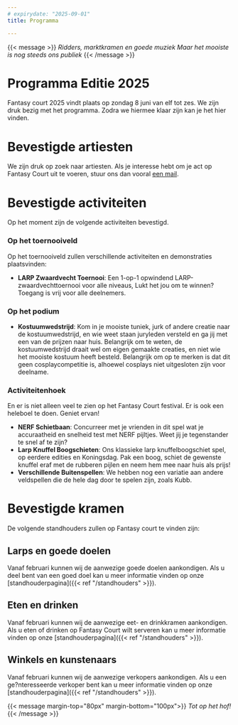 ```yaml
---
# expirydate: "2025-09-01"
title: Programma

---
```


{{< message >}}
 _Ridders, marktkramen en goede muziek_
_Maar het mooiste is nog steeds ons publiek_
{{< /message >}}

# Programma Editie 2025
Fantasy court 2025 vindt plaats op zondag 8 juni van elf tot zes. We zijn druk bezig met het programma. Zodra we hiermee klaar zijn kan je het hier vinden.

# Bevestigde artiesten

We zijn druk op zoek naar artiesten. Als je interesse hebt om je act op Fantasy Court uit te voeren, stuur ons dan vooral [een mail](mailto:fc@kotkt.nl).

# Bevestigde activiteiten
Op het moment zijn de volgende activiteiten bevestigd.
### Op het toernooiveld
Op het toernooiveld zullen verschillende activiteiten en demonstraties plaatsvinden:
- **LARP Zwaardvecht Toernooi**: Een 1-op-1 opwindend LARP-zwaardvechttoernooi voor alle niveaus, Lukt het jou om te winnen? Toegang is vrij voor alle deelnemers.

### Op het podium
 -	**Kostuumwedstrijd**: Kom in je mooiste tuniek, jurk of andere creatie naar de kostuumwedstrijd, en wie weet staan juryleden versteld en ga jij met een van de prijzen naar huis. Belangrijk om te weten, de kostuumwedstrijd draait wel om eigen gemaakte creaties, en niet wie het mooiste kostuum heeft besteld. Belangrijk om op te merken is dat dit geen cosplaycompetitie is, alhoewel cosplays niet uitgesloten zijn voor deelname.

### Activiteitenhoek
En er is niet alleen veel te zien op het Fantasy Court festival. Er is ook een heleboel te doen. Geniet ervan!
- **NERF Schietbaan**: Concurreer met je vrienden in dit spel wat je accuraatheid en snelheid test met NERF pijltjes. Weet jij je tegenstander te snel af te zijn?
- **Larp Knuffel Boogschieten**: Ons klassieke larp knuffelboogschiet spel, op eerdere edities en Koningsdag. Pak een boog, schiet de gewenste knuffel eraf met de rubberen pijlen en neem hem mee naar huis als prijs!
- **Verschillende Buitenspellen**: We hebben nog een variatie aan andere veldspellen die de hele dag door te spelen zijn, zoals Kubb.


# Bevestigde kramen
De volgende standhouders zullen op Fantasy court te vinden zijn:

## Larps en goede doelen
Vanaf februari kunnen wij de aanwezige goede doelen aankondigen. Als u deel bent van een goed doel kan u meer informatie vinden op onze  [standhouderpagina]({{< ref "/standhouders" >}}).

## Eten en drinken
Vanaf februari kunnen wij de aanwezige eet- en drinkkramen aankondigen. Als u eten of drinken op Fantasy Court wilt serveren kan u meer informatie vinden op onze  [standhouderpagina]({{< ref "/standhouders" >}}).


## Winkels en kunstenaars
Vanaf februari kunnen wij de aanwezige verkopers aankondigen. Als u een ge?nteresseerde verkoper bent kan u meer informatie vinden op onze [standhouderpagina]({{< ref "/standhouders" >}}).


{{< message margin-top="80px" margin-bottom="100px">}}
_Tot op het hof!_
{{< /message >}}
